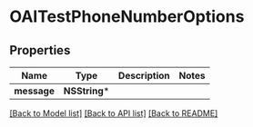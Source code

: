 # OAITestPhoneNumberOptions

## Properties
Name | Type | Description | Notes
------------ | ------------- | ------------- | -------------
**message** | **NSString*** |  | 

[[Back to Model list]](../README#documentation-for-models) [[Back to API list]](../README#documentation-for-api-endpoints) [[Back to README]](../README)


